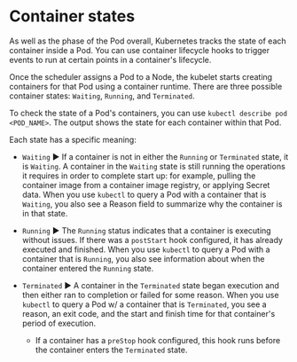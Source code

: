 # Container states

As well as the phase of the Pod overall, Kubernetes tracks the state of each container inside a Pod. You can use container lifecycle hooks to trigger events to run at certain points in a container's lifecycle.

Once the scheduler assigns a Pod to a Node, the kubelet starts creating containers for that Pod using a container runtime. There are three possible container states: `Waiting`, `Running`, and `Terminated`.

To check the state of a Pod's containers, you can use `kubectl describe pod <POD_NAME>`. The output shows the state for each container within that Pod.

Each state has a specific meaning:

* `Waiting` ▶︎ If a container is not in either the `Running` or `Terminated` state, it is `Waiting`. A container in the `Waiting` state is still running the operations it requires in order to complete start up: for example, pulling the container image from a container image registry, or applying Secret data. When you use `kubectl` to query a Pod with a container that is `Waiting`, you also see a Reason field to summarize why the container is in that state.

* `Running` ▶︎ The `Running` status indicates that a container is executing without issues. If there was a `postStart` hook configured, it has already executed and finished. When you use `kubectl` to query a Pod with a container that is `Running`, you also see information about when the container entered the `Running` state.

* `Terminated` ▶︎ A container in the `Terminated` state began execution and then either ran to completion or failed for some reason. When you use `kubectl` to query a Pod w/ a container that is `Terminated`, you see a reason, an exit code, and the start and finish time for that container's period of execution.

    * If a container has a `preStop` hook configured, this hook runs before the container enters the `Terminated` state.

